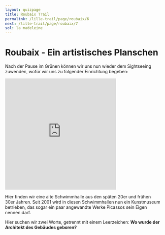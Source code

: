```yaml
---
layout: quizpage
title: Roubaix Trail
permalink: /lille-trail/page/roubaix/6
next: /lille-trail/page/roubaix/7
sol: la madeleine
---
```


# Roubaix - Ein artistisches Planschen

Nach der Pause im Grünen können wir uns nun wieder dem Sightseeing zuwenden, wofür wir uns zu folgender Einrichtung
begeben:

<iframe src="https://www.google.com/maps/embed?pb=!1m17!1m12!1m3!1d1263.7231632609962!2d3.1675817696924367!3d50.6931063837058!2m3!1f0!2f0!3f0!3m2!1i1024!2i768!4f13.1!3m2!1m1!2zNTDCsDQxJzM1LjIiTiAzwrAxMCcwMy40IkU!5e0!3m2!1sfr!2sch!4v1725185557815!5m2!1sfr!2sch" width="360" height="360" style="border:0;" allowfullscreen="" loading="lazy" referrerpolicy="no-referrer-when-downgrade"></iframe>

Hier finden wir eine alte Schwimmhalle aus den späten 20er und frühen 30er Jahren. Seit 2001 wird in diesen
Schwimmhallen nun ein Kunstmuseum betrieben, das sogar ein paar angewandte Werke Picassos sein Eigen nennen darf.

Hier suchen wir zwei Worte, getrennt mit einem Leerzeichen: **Wo wurde der Architekt des Gebäudes geboren?**
